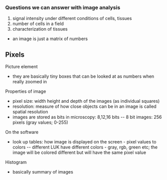 ### Questions we can answer with image analysis
1. signal intensity under different conditions of cells, tissues
2. number of cells in a field
3. characterization of tissues

- an image is just a matrix of numbers

## Pixels
Picture element
- they are basically tiny boxes that can be looked at as numbers when really zoomed in

Properties of image
- pixel size: width height and depth of the images (as individual squares)
- resolution: measure of how close objects can be in an image is called spatial resolution
- images are stored as bits in microscopy: 8,12,16 bits
    -- 8 bit images: 256 pixels (gray values; 0-255)

On the software
- look up tables: how image is displayed on the screen - pixel values to colors
    -- different LUK have different colors - gray, rgb, green etc; the image will be colored different but will have the same pixel value

Histogram
- basically summary of images